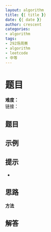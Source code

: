 ```yaml
---
layout: algorithm
title: {{ title }}
date: {{ date }}
author: crescent
categories: 
- algorithm
tags:
- 292场周赛
- algorithm
- leetcode
- 中等
---
```

# 题目
**难度：**  
链接：
## 题目


## 示例


## 提示
+ 

## 思路
**方法**  


## 解答
``` python

```